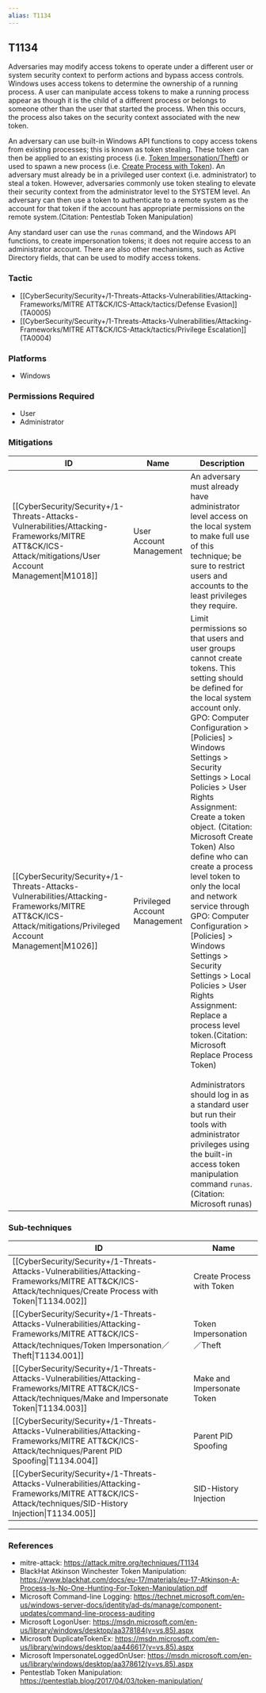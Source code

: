 ```yaml
---
alias: T1134
---
```


## T1134

Adversaries may modify access tokens to operate under a different user or system security context to perform actions and bypass access controls. Windows uses access tokens to determine the ownership of a running process. A user can manipulate access tokens to make a running process appear as though it is the child of a different process or belongs to someone other than the user that started the process. When this occurs, the process also takes on the security context associated with the new token.

An adversary can use built-in Windows API functions to copy access tokens from existing processes; this is known as token stealing. These token can then be applied to an existing process (i.e. [Token Impersonation/Theft](https://attack.mitre.org/techniques/T1134/001)) or used to spawn a new process (i.e. [Create Process with Token](https://attack.mitre.org/techniques/T1134/002)). An adversary must already be in a privileged user context (i.e. administrator) to steal a token. However, adversaries commonly use token stealing to elevate their security context from the administrator level to the SYSTEM level. An adversary can then use a token to authenticate to a remote system as the account for that token if the account has appropriate permissions on the remote system.(Citation: Pentestlab Token Manipulation)

Any standard user can use the <code>runas</code> command, and the Windows API functions, to create impersonation tokens; it does not require access to an administrator account. There are also other mechanisms, such as Active Directory fields, that can be used to modify access tokens.


### Tactic
- [[CyberSecurity/Security+/1-Threats-Attacks-Vulnerabilities/Attacking-Frameworks/MITRE ATT&CK/ICS-Attack/tactics/Defense Evasion]] (TA0005)
- [[CyberSecurity/Security+/1-Threats-Attacks-Vulnerabilities/Attacking-Frameworks/MITRE ATT&CK/ICS-Attack/tactics/Privilege Escalation]] (TA0004)

### Platforms
- Windows

### Permissions Required
- User
- Administrator

### Mitigations

| ID | Name | Description |
| --- | --- | --- |
| [[CyberSecurity/Security+/1-Threats-Attacks-Vulnerabilities/Attacking-Frameworks/MITRE ATT&CK/ICS-Attack/mitigations/User Account Management\|M1018]] | User Account Management | An adversary must already have administrator level access on the local system to make full use of this technique; be sure to restrict users and accounts to the least privileges they require.   |
| [[CyberSecurity/Security+/1-Threats-Attacks-Vulnerabilities/Attacking-Frameworks/MITRE ATT&CK/ICS-Attack/mitigations/Privileged Account Management\|M1026]] | Privileged Account Management | Limit permissions so that users and user groups cannot create tokens. This setting should be defined for the local system account only. GPO: Computer Configuration > [Policies] > Windows Settings > Security Settings > Local Policies > User Rights Assignment: Create a token object. (Citation: Microsoft Create Token) Also define who can create a process level token to only the local and network service through GPO: Computer Configuration > [Policies] > Windows Settings > Security Settings > Local Policies > User Rights Assignment: Replace a process level token.(Citation: Microsoft Replace Process Token)<br /><br />Administrators should log in as a standard user but run their tools with administrator privileges using the built-in access token manipulation command <code>runas</code>.(Citation: Microsoft runas) |

### Sub-techniques

| ID | Name |
| --- | --- |
| [[CyberSecurity/Security+/1-Threats-Attacks-Vulnerabilities/Attacking-Frameworks/MITRE ATT&CK/ICS-Attack/techniques/Create Process with Token\|T1134.002]] | Create Process with Token |
| [[CyberSecurity/Security+/1-Threats-Attacks-Vulnerabilities/Attacking-Frameworks/MITRE ATT&CK/ICS-Attack/techniques/Token Impersonation／Theft\|T1134.001]] | Token Impersonation／Theft |
| [[CyberSecurity/Security+/1-Threats-Attacks-Vulnerabilities/Attacking-Frameworks/MITRE ATT&CK/ICS-Attack/techniques/Make and Impersonate Token\|T1134.003]] | Make and Impersonate Token |
| [[CyberSecurity/Security+/1-Threats-Attacks-Vulnerabilities/Attacking-Frameworks/MITRE ATT&CK/ICS-Attack/techniques/Parent PID Spoofing\|T1134.004]] | Parent PID Spoofing |
| [[CyberSecurity/Security+/1-Threats-Attacks-Vulnerabilities/Attacking-Frameworks/MITRE ATT&CK/ICS-Attack/techniques/SID-History Injection\|T1134.005]] | SID-History Injection |


---
### References

- mitre-attack: https://attack.mitre.org/techniques/T1134
- BlackHat Atkinson Winchester Token Manipulation: https://www.blackhat.com/docs/eu-17/materials/eu-17-Atkinson-A-Process-Is-No-One-Hunting-For-Token-Manipulation.pdf
- Microsoft Command-line Logging: https://technet.microsoft.com/en-us/windows-server-docs/identity/ad-ds/manage/component-updates/command-line-process-auditing
- Microsoft LogonUser: https://msdn.microsoft.com/en-us/library/windows/desktop/aa378184(v=vs.85).aspx
- Microsoft DuplicateTokenEx: https://msdn.microsoft.com/en-us/library/windows/desktop/aa446617(v=vs.85).aspx
- Microsoft ImpersonateLoggedOnUser: https://msdn.microsoft.com/en-us/library/windows/desktop/aa378612(v=vs.85).aspx
- Pentestlab Token Manipulation: https://pentestlab.blog/2017/04/03/token-manipulation/
